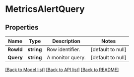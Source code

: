 # MetricsAlertQuery

## Properties
Name | Type | Description | Notes
------------ | ------------- | ------------- | -------------
**RowId** | **string** | Row identifier. | [default to null]
**Query** | **string** | A monitor query. | [default to null]

[[Back to Model list]](../README.md#documentation-for-models) [[Back to API list]](../README.md#documentation-for-api-endpoints) [[Back to README]](../README.md)


